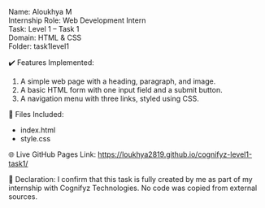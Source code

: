 Name: Aloukhya M  
Internship Role: Web Development Intern  
Task: Level 1 – Task 1  
Domain: HTML & CSS  
Folder: task1level1

✔️ Features Implemented:
1. A simple web page with a heading, paragraph, and image.
2. A basic HTML form with one input field and a submit button.
3. A navigation menu with three links, styled using CSS.

📂 Files Included:
- index.html
- style.css

🌐 Live GitHub Pages Link:
https://loukhya2819.github.io/cognifyz-level1-task1/

📢 Declaration:
I confirm that this task is fully created by me as part of my internship with Cognifyz Technologies. No code was copied from external sources.
